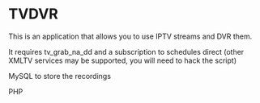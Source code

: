 # TVDVR
This is an application that allows you to use IPTV streams and DVR them.

It requires tv_grab_na_dd and a subscription to schedules direct (other XMLTV services may be supported, you will need to hack the script)

MySQL to store the recordings

PHP
